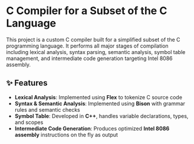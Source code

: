 # C Compiler for a Subset of the C Language

This project is a custom C compiler built for a simplified subset of the C programming language. It performs all major stages of compilation including lexical analysis, syntax parsing, semantic analysis, symbol table management, and intermediate code generation targeting Intel 8086 assembly.

## ✨ Features

- **Lexical Analysis**: Implemented using **Flex** to tokenize C source code
- **Syntax & Semantic Analysis**: Implemented using **Bison** with grammar rules and semantic checks
- **Symbol Table**: Developed in **C++**, handles variable declarations, types, and scopes
- **Intermediate Code Generation**: Produces optimized **Intel 8086 assembly** instructions on the fly as output

